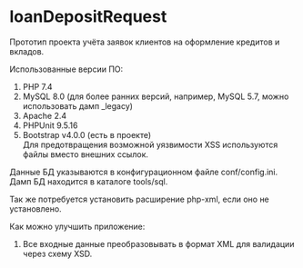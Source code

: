 # loanDepositRequest #

Прототип проекта учёта заявок клиентов на оформление кредитов и вкладов.  


Использованные версии ПО:
1. PHP 7.4
2. MySQL 8.0 (для более ранних версий, например, MySQL 5.7, можно использовать дамп _legacy)
3. Apache 2.4
4. PHPUnit 9.5.16
5. Bootstrap v4.0.0 (есть в проекте)  
Для предотвращения возможной уязвимости XSS используются файлы вместо внешних ссылок.

Данные БД указываются в конфигурационном файле conf/config.ini.  
Дамп БД находится в каталоге tools/sql.  
  
Так же потребуется установить расширение php-xml, если оно не установлено.

Как можно улучшить приложение:
1. Все входные данные преобразовывать в формат XML для валидации через схему XSD.


